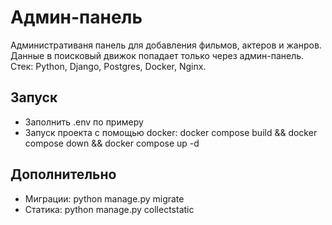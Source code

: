 # Админ-панель

Административаня панель для добавления фильмов, актеров и жанров. Данные в поисковый движок попадает только через админ-панель.  
Стек: Python, Django, Postgres, Docker, Nginx.

## Запуск
- Заполнить .env по примеру
- Запуск проекта с помощью docker: docker compose build && docker compose down && docker compose up -d

## Дополнительно
- Миграции: python manage.py migrate
- Статика: python manage.py collectstatic
